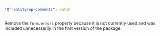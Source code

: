 ```yaml
---
"@frontity/wp-comments": patch
---
```


Remove the `form.errors` property because it is not currently used and was included unnecessarily in the first version of the package.
